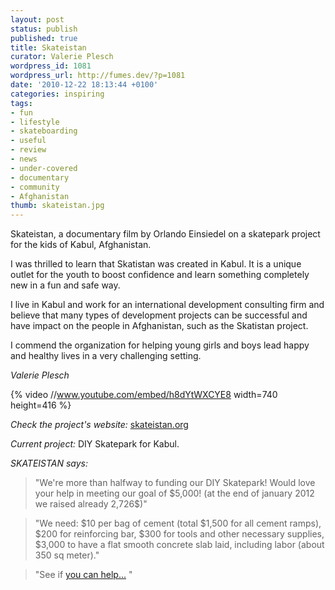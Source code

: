 ```yaml
---
layout: post
status: publish
published: true
title: Skateistan
curator: Valerie Plesch
wordpress_id: 1081
wordpress_url: http://fumes.dev/?p=1081
date: '2010-12-22 18:13:44 +0100'
categories: inspiring
tags:
- fun
- lifestyle
- skateboarding
- useful
- review
- news
- under-covered
- documentary
- community
- Afghanistan
thumb: skateistan.jpg
---
```

Skateistan, a documentary film by Orlando Einsiedel on a skatepark project for the kids of Kabul, Afghanistan. 

I was thrilled to learn that Skatistan was created in Kabul. It is a unique outlet for the youth to boost confidence and learn something completely new in a fun and safe way. 

I live in Kabul and work for an international development consulting firm and believe that many types of development projects can be successful and have impact on the people in Afghanistan, such as the Skatistan project. 

I commend the organization for helping young girls and boys lead happy and healthy lives in a very challenging setting. 

_Valerie Plesch_ 

{% video //www.youtube.com/embed/h8dYtWXCYE8 width=740 height=416 %}

_Check the project's website:_ <a href="http://skateistan.org" target="_blank"> skateistan.org</a> 

_Current project:_ DIY Skatepark for Kabul.

_SKATEISTAN says:_ 

<blockquote>"We're more than halfway to funding our DIY Skatepark! Would love your help in meeting our goal of $5,000! (at the end of january 2012 we raised already 2,726$)"</blockquote>

<blockquote>"We need: $10 per bag of cement (total $1,500 for all cement ramps), $200 for reinforcing bar, $300 for tools and other necessary supplies, $3,000 to have a flat smooth concrete slab laid, including labor (about 350 sq meter)."</blockquote>

<blockquote>"See if <a title="DIY Skatepark for Kabul" href="$10 per bag of cement (total $1,500 for all cement ramps) $200 for reinforcing bar $300 for tools and other necessary supplies $3,000 to have a flat smooth concrete slab laid, including labor (about 350 sq meter)" target="_blank"> you can help...</a> "</blockquote>
